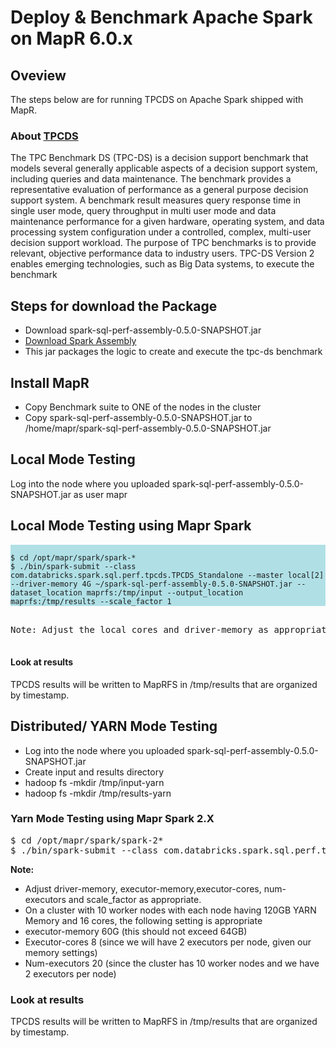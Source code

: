 <h1>Deploy & Benchmark Apache Spark on MapR 6.0.x</h1>
<p>
<h2>Oveview </h2>
<p>The steps below are for running TPCDS on Apache Spark shipped with MapR.</p>
<h3>About <a href="http://www.tpc.org/tpcds/">TPCDS</a></h3>
<p>The TPC Benchmark DS (TPC-DS) is a decision support benchmark that models several generally applicable aspects of a decision support system, including queries and data maintenance. The benchmark provides a representative evaluation of performance as a general purpose decision support system. A benchmark result measures query response time in single user mode, query throughput in multi user mode and data maintenance performance for a given hardware, operating system, and data processing system configuration under a controlled, complex, multi-user decision support workload. The purpose of TPC benchmarks is to provide relevant, objective performance data to industry users. TPC-DS Version 2 enables emerging technologies, such as Big Data systems, to execute the benchmark</p>
</p>
<h2>Steps for download the Package</h2>
<ul>
<li>Download spark-sql-perf-assembly-0.5.0-SNAPSHOT.jar</li>
	<li><a href="spark-sql-perf-assembly-0.5.0-SNAPSHOT.jar">Download Spark Assembly</a></li>
<li>This jar packages the logic to create and execute the tpc-ds benchmark</li>
</ul>

<h2>Install MapR</h2>
<p>
<ul>
<li/>Copy Benchmark suite to ONE of the nodes in the cluster
<li/>Copy spark-sql-perf-assembly-0.5.0-SNAPSHOT.jar to /home/mapr/spark-sql-perf-assembly-0.5.0-SNAPSHOT.jar 
</ul>
</p>
<h2>Local Mode Testing</h2>
<p>Log into the node where you uploaded spark-sql-perf-assembly-0.5.0-SNAPSHOT.jar as user mapr</p>

<h2>Local Mode Testing using Mapr Spark</h2> 
<p style="text-align:center;">
<pre>
<code style="background-color:powderblue;display:block;word-wrap=normal">
$ cd /opt/mapr/spark/spark-*
$ ./bin/spark-submit --class com.databricks.spark.sql.perf.tpcds.TPCDS_Standalone --master local[2] --driver-memory 4G ~/spark-sql-perf-assembly-0.5.0-SNAPSHOT.jar --dataset_location maprfs:/tmp/input --output_location maprfs:/tmp/results --scale_factor 1 
</code>
</pre>
</p>

<p>
	<pre>
Note: Adjust the local cores and driver-memory as appropriate for your server.  Adjust scale_factor as appropriate.  Scale factor of 1 equates to 1G scale
	</pre>
</p>

<h4>Look at results</h4>
TPCDS results will be written to MapRFS in /tmp/results that are organized by timestamp. 


<h2>Distributed/ YARN Mode Testing</h2>
<ul>
<li/>Log into the node where you uploaded spark-sql-perf-assembly-0.5.0-SNAPSHOT.jar
<li/>Create input and results directory
<li/>hadoop fs -mkdir /tmp/input-yarn
<li/>hadoop fs -mkdir /tmp/results-yarn
</ul>

<h3>Yarn Mode Testing using Mapr Spark 2.X</h3>
<pre>
$ cd /opt/mapr/spark/spark-2*
$ ./bin/spark-submit --class com.databricks.spark.sql.perf.tpcds.TPCDS_Standalone --master yarn --deploy-mode cluster --driver-memory 4G --executor-memory 64G --executor-cores 8 --num-executors 10 ~/spark-sql-perf-assembly-0.5.0-SNAPSHOT.jar --dataset_location maprfs:/tmp/input-yarn --output_location maprfs:/tmp/results-yarn --scale_factor 1000
</pre>


<b>Note:</b> <br/> 
<ul>
<li/>Adjust driver-memory, executor-memory,executor-cores, num-executors and scale_factor as appropriate.  
<li/>On a cluster with 10 worker nodes with each node having 120GB YARN Memory and 16 cores, the following setting is appropriate
<li/>executor-memory 60G (this should not exceed 64GB)
<li/>Executor-cores 8 (since we will have 2 executors per node, given our memory settings)
<li/>Num-executors 20 (since the cluster has 10 worker nodes and we have 2 executors per node)
</ul>

<h3>Look at results</h3>
TPCDS results will be written to MapRFS in /tmp/results that are organized by timestamp. 

	




